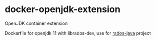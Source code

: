 # docker-openjdk-extension
OpenJDK container extension

Dockerfile for openjdk 11 with librados-dev, use for [rados-java](https://github.com/ceph/rados-java) project

